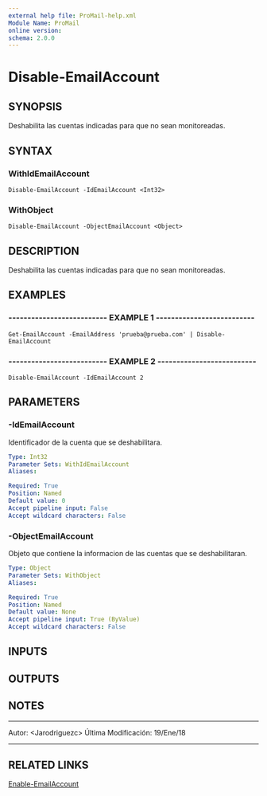 ```yaml
---
external help file: ProMail-help.xml
Module Name: ProMail
online version: 
schema: 2.0.0
---
```


# Disable-EmailAccount

## SYNOPSIS
Deshabilita las cuentas indicadas para que no sean monitoreadas.

## SYNTAX

### WithIdEmailAccount
```
Disable-EmailAccount -IdEmailAccount <Int32>
```

### WithObject
```
Disable-EmailAccount -ObjectEmailAccount <Object>
```

## DESCRIPTION
Deshabilita las cuentas indicadas para que no sean monitoreadas.

## EXAMPLES

### -------------------------- EXAMPLE 1 --------------------------
```
Get-EmailAccount -EmailAddress 'prueba@prueba.com' | Disable-EmailAccount
```

### -------------------------- EXAMPLE 2 --------------------------
```
Disable-EmailAccount -IdEmailAccount 2
```

## PARAMETERS

### -IdEmailAccount
Identificador de la cuenta que se deshabilitara.

```yaml
Type: Int32
Parameter Sets: WithIdEmailAccount
Aliases: 

Required: True
Position: Named
Default value: 0
Accept pipeline input: False
Accept wildcard characters: False
```

### -ObjectEmailAccount
Objeto que contiene la informacion de las cuentas que se deshabilitaran.

```yaml
Type: Object
Parameter Sets: WithObject
Aliases: 

Required: True
Position: Named
Default value: None
Accept pipeline input: True (ByValue)
Accept wildcard characters: False
```

## INPUTS

## OUTPUTS

## NOTES
---------------------------------------------------------
Autor: \<Jarodriguezc\>
Última Modificación: 19/Ene/18

---------------------------------------------------------

## RELATED LINKS

[Enable-EmailAccount](Enable-EmailAccount.md)

